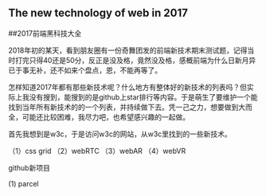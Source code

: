 ## The new technology of web in 2017

##2017前端黑科技大全

2018年初的某天，看到朋友圈有一份奇舞团发的前端新技术期末测试题，记得当时打完只得40还是50分，反正是没及格，竟然没及格，感概前端为什么日新月异已于事无补，还不如来个盘点，恩，不能再等了。

怎样知道2017年都有那些新技术呢？什么地方有整体好的新技术的列表吗？但实际上我没有搜到，能搜到的是github上star排行等内容。于是萌生了要维护一个能找到当年所有新技术的的一个列表，并持续做下去。凭一己之力，想要做到大而全，可能还比较困难，我尽力吧，也希望感兴趣的一起做。

首先我想到是w3c，于是访问w3c的网站，从w3c里找到的一些新技术。

（1）css grid
（2）webRTC
（3）webAR
（4）webVR

github新项目

(1) parcel




